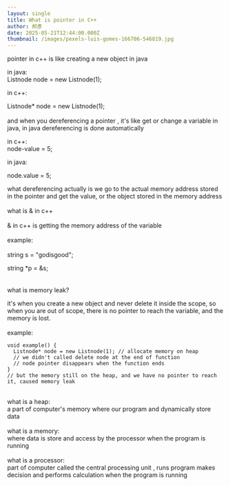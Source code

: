 ```yaml
---
layout: single
title: What is pointer in C++
author: 邦彥
date: 2025-05-21T12:44:00.000Z
thumbnail: /images/pexels-luis-gomes-166706-546819.jpg
---
```

pointer in c++ is like creating a new object in java 

in java:\
Listnode node = new Listnode(1);

in c++:

Listnode* node = new Listnode(1);\
\
and when you dereferencing a pointer , it's like get or change a variable in java, in java dereferencing is done automatically

in c++:\
node-value = 5;



in java:

node.value = 5;

what dereferencing actually is we go to the actual memory address stored in the pointer and get the value, or the object stored in the memory address\
\
what is & in c++\
\
& in c++ is getting the memory address of the variable \
\
example:\
\
string s = "godisgood";

string *p = &s;\
\
\
what is memory leak?

it's when you create a new object and never delete it inside the scope, so when you are out of scope, there is no pointer to reach the variable, and the memory is lost.\
\
example:

```
void example() {
  Listnode* node = new Listnode(1); // allocate memory on heap 
  // we didn't called delete node at the end of function 
  // node pointer disappears when the function ends 
}
// but the memory still on the heap, and we have no pointer to reach it, caused memory leak 

```

\
what is a heap:\
a part of computer's memory where our program and dynamically store data \
\
what is a memory:\
where data is store and access by the processor when the program is running \
\
what is a processor:\
part of computer called the central processing unit , runs program makes decision and performs calculation when the program is running
